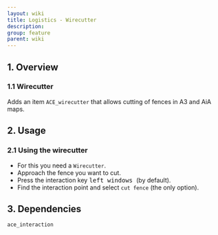 ```yaml
---
layout: wiki
title: Logistics - Wirecutter
description: 
group: feature
parent: wiki
---
```


## 1. Overview

### 1.1 Wirecutter
Adds an item `ACE_wirecutter` that allows cutting of fences in A3 and AiA maps.

## 2. Usage

### 2.1 Using the wirecutter
- For this you need a `Wirecutter`.
- Approach the fence you want to cut.
- Press the interaction key <kbd> left windows </kbd> (by default).
- Find the interaction point and select `cut fence` (the only option).

## 3. Dependencies

`ace_interaction`
